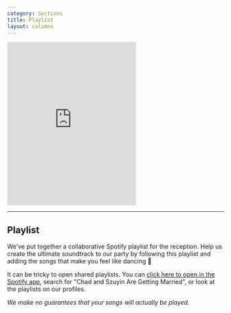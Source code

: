 ```yaml
---
category: Sections
title: Playlist
layout: columns
---
```


<div class="row">

<div class="col-lg-6 col-sm-6">
    <iframe src="https://embed.spotify.com/?uri=spotify%3Auser%3Acrgk%3Aplaylist%3A6iL5kiYiJk5peRe4kTnm81&theme=white" width="300" height="380" frameborder="0" allowtransparency="true"></iframe>
</div>

<div class="col-lg-6 col-sm-6">
<hr class="section-heading-spacer">
<div class="clearfix"></div>
<h2 class="section-heading">Playlist</h2>
<p class="lead">
We've put together a collaborative Spotify playlist for the reception. Help us create the ultimate soundtrack to our party by following this playlist and adding the songs that make you feel like dancing 🕺
</p>

<p class="lead">
It can be tricky to open shared playlists. You can <a href="spotify:user:crgk:playlist:6iL5kiYiJk5peRe4kTnm81">click here to open in the Spotify app</a>, search for "Chad and Szuyin Are Getting Married", or look at the playlists on our profiles.
</p>

<p>
<i>We make no guarantees that your songs will actually be played.</i>
</p>
</div>

